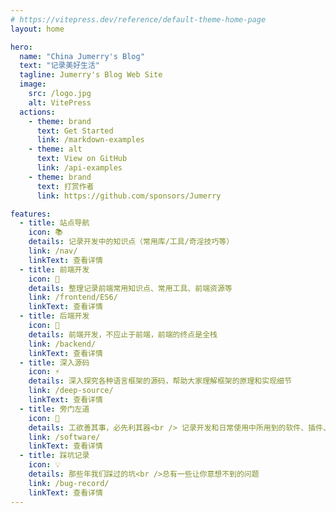```yaml
---
# https://vitepress.dev/reference/default-theme-home-page
layout: home

hero:
  name: "China Jumerry's Blog"
  text: "记录美好生活"
  tagline: Jumerry's Blog Web Site
  image:
    src: /logo.jpg
    alt: VitePress
  actions:
    - theme: brand
      text: Get Started
      link: /markdown-examples
    - theme: alt
      text: View on GitHub
      link: /api-examples
    - theme: brand
      text: 打赏作者
      link: https://github.com/sponsors/Jumerry

features:
  - title: 站点导航
    icon: 📚
    details: 记录开发中的知识点（常用库/工具/奇淫技巧等）
    link: /nav/
    linkText: 查看详情
  - title: 前端开发
    icon: 📖
    details: 整理记录前端常用知识点、常用工具、前端资源等
    link: /frontend/ES6/
    linkText: 查看详情
  - title: 后端开发
    icon: 📘
    details: 前端开发，不应止于前端，前端的终点是全栈
    link: /backend/
    linkText: 查看详情
  - title: 深入源码
    icon: ⚡️
    details: 深入探究各种语言框架的源码，帮助大家理解框架的原理和实现细节
    link: /deep-source/
    linkText: 查看详情
  - title: 旁门左道
    icon: 💯
    details: 工欲善其事，必先利其器<br /> 记录开发和日常使用中所用到的软件、插件、扩展等
    link: /software/
    linkText: 查看详情
  - title: 踩坑记录
    icon: 💡
    details: 那些年我们踩过的坑<br />总有一些让你意想不到的问题
    link: /bug-record/
    linkText: 查看详情
---
```


